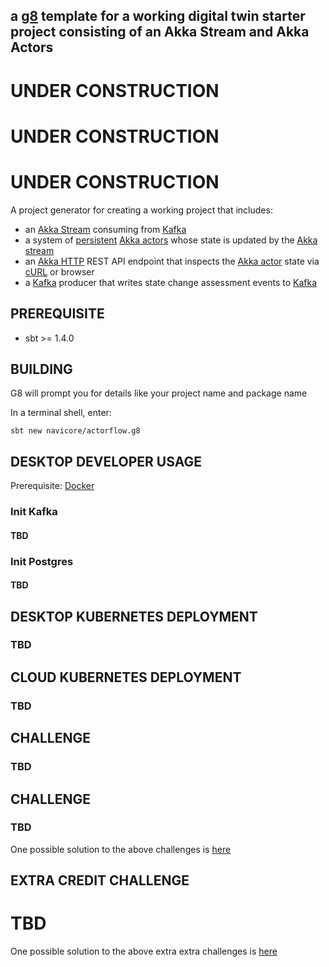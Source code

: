 a [g8] template for a working digital twin starter project consisting of an Akka Stream and Akka Actors
---

# UNDER CONSTRUCTION

# UNDER CONSTRUCTION

# UNDER CONSTRUCTION

A project generator for creating a working project that includes:
* an [Akka Stream] consuming from [Kafka]
* a system of [persistent] [Akka actors] whose state is updated by the [Akka stream]
* an [Akka HTTP] REST API endpoint that inspects the [Akka actor] state via [cURL] or browser
* a [Kafka] producer that writes state change assessment events to [Kafka]

## PREREQUISITE

  * sbt >= 1.4.0

## BUILDING

G8 will prompt you for details like your project name and package name

In a terminal shell, enter:

```console
sbt new navicore/actorflow.g8 
```

## DESKTOP DEVELOPER USAGE

Prerequisite: [Docker]

### Init Kafka

#### TBD

### Init Postgres

#### TBD

## DESKTOP KUBERNETES DEPLOYMENT

### TBD

## CLOUD KUBERNETES DEPLOYMENT

### TBD

## CHALLENGE

### TBD

## CHALLENGE

### TBD

One possible solution to the above challenges is [here]()


## EXTRA CREDIT CHALLENGE

# TBD

One possible solution to the above extra extra challenges is [here]()

[persistent]: https://doc.akka.io/docs/akka/current/persistence.html
[g8]: http://www.foundweekends.org/giter8
[Akka stream]: https://doc.akka.io/docs/akka/current/stream/index.html
[Akka HTTP]: https://doc.akka.io/docs/akka-http/current/index.html
[Kafka]: https://kafka.apache.org
[Akka actors]: https://doc.akka.io/docs/akka/current/actors.html
[Akka actor]: https://doc.akka.io/docs/akka/current/actors.html
[cURL]: https://curl.haxx.se/
[Docker]: https://www.docker.com/products/docker-desktop
